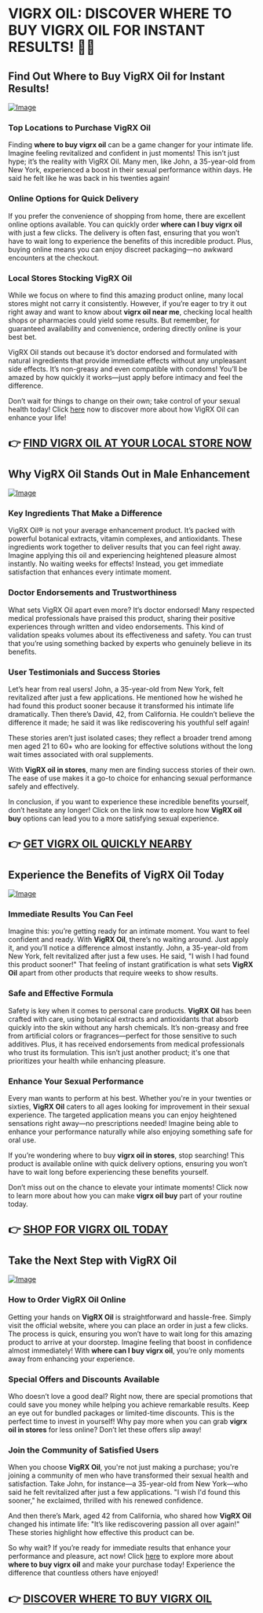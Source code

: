 # VIGRX OIL: DISCOVER WHERE TO BUY VIGRX OIL FOR INSTANT RESULTS! 💪✨

## Find Out Where to Buy VigRX Oil for Instant Results!

[![Image](https://www2.sellhealth.com/2/vigoilpop6.gif)](https://gchaffi.com/GSVFJ1Rs)

### Top Locations to Purchase VigRX Oil
Finding **where to buy vigrx oil** can be a game changer for your intimate life. Imagine feeling revitalized and confident in just moments! This isn’t just hype; it’s the reality with VigRX Oil. Many men, like John, a 35-year-old from New York, experienced a boost in their sexual performance within days. He said he felt like he was back in his twenties again!

### Online Options for Quick Delivery
If you prefer the convenience of shopping from home, there are excellent online options available. You can quickly order **where can I buy vigrx oil** with just a few clicks. The delivery is often fast, ensuring that you won’t have to wait long to experience the benefits of this incredible product. Plus, buying online means you can enjoy discreet packaging—no awkward encounters at the checkout.

### Local Stores Stocking VigRX Oil
While we focus on where to find this amazing product online, many local stores might not carry it consistently. However, if you’re eager to try it out right away and want to know about **vigrx oil near me**, checking local health shops or pharmacies could yield some results. But remember, for guaranteed availability and convenience, ordering directly online is your best bet.

VigRX Oil stands out because it’s doctor endorsed and formulated with natural ingredients that provide immediate effects without any unpleasant side effects. It’s non-greasy and even compatible with condoms! You’ll be amazed by how quickly it works—just apply before intimacy and feel the difference.

Don’t wait for things to change on their own; take control of your sexual health today! Click [here](https://gchaffi.com/GSVFJ1Rs) now to discover more about how VigRX Oil can enhance your life!



## 👉 [FIND VIGRX OIL AT YOUR LOCAL STORE NOW](https://gchaffi.com/GSVFJ1Rs)

## Why VigRX Oil Stands Out in Male Enhancement

[![Image](https://www2.sellhealth.com/2/vigoiltext2.gif)](https://gchaffi.com/GSVFJ1Rs)

### Key Ingredients That Make a Difference
VigRX Oil® is not your average enhancement product. It’s packed with powerful botanical extracts, vitamin complexes, and antioxidants. These ingredients work together to deliver results that you can feel right away. Imagine applying this oil and experiencing heightened pleasure almost instantly. No waiting weeks for effects! Instead, you get immediate satisfaction that enhances every intimate moment.

### Doctor Endorsements and Trustworthiness
What sets VigRX Oil apart even more? It’s doctor endorsed! Many respected medical professionals have praised this product, sharing their positive experiences through written and video endorsements. This kind of validation speaks volumes about its effectiveness and safety. You can trust that you’re using something backed by experts who genuinely believe in its benefits.

### User Testimonials and Success Stories  
Let’s hear from real users! John, a 35-year-old from New York, felt revitalized after just a few applications. He mentioned how he wished he had found this product sooner because it transformed his intimate life dramatically. Then there’s David, 42, from California. He couldn’t believe the difference it made; he said it was like rediscovering his youthful self again!

These stories aren’t just isolated cases; they reflect a broader trend among men aged 21 to 60+ who are looking for effective solutions without the long wait times associated with oral supplements.

With **VigRX oil in stores**, many men are finding success stories of their own. The ease of use makes it a go-to choice for enhancing sexual performance safely and effectively.

In conclusion, if you want to experience these incredible benefits yourself, don’t hesitate any longer! Click on the link now to explore how **VigRX oil buy** options can lead you to a more satisfying sexual experience.



## 👉 [GET VIGRX OIL QUICKLY NEARBY](https://gchaffi.com/GSVFJ1Rs)

## Experience the Benefits of VigRX Oil Today

[![Image](https://www2.sellhealth.com/2/vigoilhorizontal1.gif)](https://gchaffi.com/GSVFJ1Rs)

### Immediate Results You Can Feel  
Imagine this: you’re getting ready for an intimate moment. You want to feel confident and ready. With **VigRX Oil**, there’s no waiting around. Just apply it, and you’ll notice a difference almost instantly. John, a 35-year-old from New York, felt revitalized after just a few uses. He said, "I wish I had found this product sooner!" That feeling of instant gratification is what sets **VigRX Oil** apart from other products that require weeks to show results.

### Safe and Effective Formula  
Safety is key when it comes to personal care products. **VigRX Oil** has been crafted with care, using botanical extracts and antioxidants that absorb quickly into the skin without any harsh chemicals. It’s non-greasy and free from artificial colors or fragrances—perfect for those sensitive to such additives. Plus, it has received endorsements from medical professionals who trust its formulation. This isn’t just another product; it's one that prioritizes your health while enhancing pleasure.

### Enhance Your Sexual Performance  
Every man wants to perform at his best. Whether you're in your twenties or sixties, **VigRX Oil** caters to all ages looking for improvement in their sexual experience. The targeted application means you can enjoy heightened sensations right away—no prescriptions needed! Imagine being able to enhance your performance naturally while also enjoying something safe for oral use.

If you’re wondering where to buy **vigrx oil in stores**, stop searching! This product is available online with quick delivery options, ensuring you won’t have to wait long before experiencing these benefits yourself.

Don’t miss out on the chance to elevate your intimate moments! Click now to learn more about how you can make **vigrx oil buy** part of your routine today.



## 👉 [SHOP FOR VIGRX OIL TODAY](https://gchaffi.com/GSVFJ1Rs)

## Take the Next Step with VigRX Oil

[![Image](https://www2.sellhealth.com/2/vigoilhorizontal4.gif)](https://gchaffi.com/GSVFJ1Rs)

### How to Order VigRX Oil Online  
Getting your hands on **VigRX Oil** is straightforward and hassle-free. Simply visit the official website, where you can place an order in just a few clicks. The process is quick, ensuring you won’t have to wait long for this amazing product to arrive at your doorstep. Imagine feeling that boost in confidence almost immediately! With **where can I buy vigrx oil**, you’re only moments away from enhancing your experience.

### Special Offers and Discounts Available  
Who doesn’t love a good deal? Right now, there are special promotions that could save you money while helping you achieve remarkable results. Keep an eye out for bundled packages or limited-time discounts. This is the perfect time to invest in yourself! Why pay more when you can grab **vigrx oil in stores** for less online? Don’t let these offers slip away!

### Join the Community of Satisfied Users  
When you choose **VigRX Oil**, you're not just making a purchase; you're joining a community of men who have transformed their sexual health and satisfaction. Take John, for instance—a 35-year-old from New York—who said he felt revitalized after just a few applications. "I wish I'd found this sooner," he exclaimed, thrilled with his renewed confidence.

And then there’s Mark, aged 42 from California, who shared how **VigRX Oil** changed his intimate life: "It’s like rediscovering passion all over again!" These stories highlight how effective this product can be.

So why wait? If you’re ready for immediate results that enhance your performance and pleasure, act now! Click [here](https://gchaffi.com/GSVFJ1Rs) to explore more about **where to buy vigrx oil** and make your purchase today! Experience the difference that countless others have enjoyed!



## 👉 [DISCOVER WHERE TO BUY VIGRX OIL](https://gchaffi.com/GSVFJ1Rs)